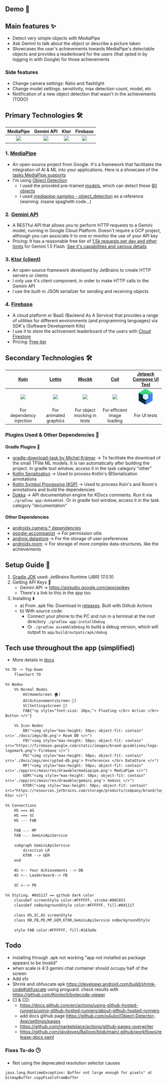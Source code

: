 ## Demo 🎥

## Main features ✨
- Detect very simple objects with MediaPipe
- Ask Gemini to talk about the object or describe a picture taken
- Showcases the user's achievements towards MediaPipe's detectable objects and provides a leaderboard for the users (that opted in by logging in with Google) for those achievements

### Side features
- Change camera settings: Ratio and flashlight
- Change model settings: sensitivity, max detection count, model, etc
- Notification of a new object detection that wasn't in the achievements (TODO)

## Primary Technologies 🛠️
| MediaPipe | Gemini API | Ktor | Firebase |
|:-:|:-:|:-:|:-:|
| <img width="50" src='https://ai.google.dev/edge/mediapipe/images/mediapipe_icon.svg'> | <img width="50" src='https://uxwing.com/wp-content/themes/uxwing/download/brands-and-social-media/google-gemini-icon.png'> | <img width="50" src='https://resources.jetbrains.com/storage/products/company/brand/logos/Ktor_icon.png'> | <img width="50" src='https://firebase.google.com/static/images/brand-guidelines/logo-logomark.png'> |

### 1. [MediaPipe](https://github.com/google/mediapipe)
- An open-source project from Google. It's a framework that facilitates the integration of AI & ML into your applications. Here is a showcase of the [tasks MediaPipe supports](https://mediapipe-studio.webapps.google.com/home)
- I'm using [Object Detection](https://ai.google.dev/edge/mediapipe/solutions/vision/object_detector/android)
    - I used the provided pre-trained [models](https://ai.google.dev/edge/mediapipe/solutions/vision/object_detector#models), which can detect these [80 objects](https://storage.googleapis.com/mediapipe-tasks/object_detector/labelmap.txt)
    - I used [mediapipe-samples - object_detection](https://github.com/google-ai-edge/mediapipe-samples/tree/main/examples/object_detection/android-jetpack-compose) as a reference (warning: insane spaghetti code...)

### 2. [Gemini API](https://aistudio.google.com/app/apikey)
- A RESTful API that allows you to perform HTTP requests to a Gemini model,
running in Google Cloud Platform. Doesn't require a GCP project, although you can associate it to
one or monitor the use of your API key
- Pricing: It has a reasonable free tier of [1.5k requests per day and other limits](https://ai.google.dev/gemini-api/docs/billing#about-billing) for Gemini 1.5 Flash. [See it's capabilities and various details](https://ai.google.dev/gemini-api/docs/models/gemini#gemini-1.5-flash)

### 3. [Ktor (client)](https://ktor.io/docs/client-create-new-application.html)
- An open-source framework developed by JetBrains to create HTTP servers or clients
- I only use it's client component, in order to make HTTP calls to the Gemini API
- I use the built-in JSON serializer for sending and receiving objects

### 4. [Firebase](https://firebase.google.com/docs/build)
- A cloud platform or BaaS (Backend As A Service) that provides a range of utilities for different environments (and programming languages) via SDK's (Software Development Kits)
- I use it to store the achivement leaderboard of the users with [Cloud Firestore](https://firebase.google.com/docs/database/rtdb-vs-firestore?hl=en&authuser=0)
- Pricing: [Free tier](https://firebase.google.com/pricing)

## Secondary Technologies 🛠️
| [Koin](https://insert-koin.io/docs/quickstart/android-annotations/) |       [Lottie](https://airbnb.io/lottie/#/android-compose)       |                            [Mockk](https://mockk.io/)                             |                      [Coil](https://coil-kt.github.io/coil/)                      |                             [Jetpack Compose UI Test](https://developer.android.com/develop/ui/compose/testing)                              | 
|:-------------------------------------------------------------------:|:----------------------------------------------------------------:|:---------------------------------------------------------------------------------:|:---------------------------------------------------------------------------------:|:--------------------------------------------------------------------------------------------------------------------------------------------:|
| <img width="50" src='https://insert-koin.io/img/koin_new_logo.png'> | <img width="50" src='https://airbnb.io/lottie/images/logo.webp'> | <img width="50" src='https://avatars.githubusercontent.com/u/34787540?s=200&v=4'> | <img width="50" src='https://avatars.githubusercontent.com/u/52722434?s=200&v=4'> | <img width="50" src='https://raw.githubusercontent.com/devicons/devicon/refs/heads/master/icons/jetpackcompose/jetpackcompose-original.svg'> |
|                      For dependency injection                       |                      For animated graphics                       |                            For object mocking in tests                            |                            For efficient image loading                            |                                                                 For UI tests                                                                 |

### Plugins Used & Other Dependencies 🔌
#### Gradle Plugins 🐘
- [gradle-download-task by Michel Krämer](https://github.com/michel-kraemer/gradle-download-task) -> To facilitate the download of the small TFlite ML models. It is ran automatically after building the project. In gradle tool window, access it in the task category "other"
- [Kotlin Serialization](https://kotlinlang.org/docs/serialization.html) -> Used to process Kotlin's @Serialization annotations
- [Kotlin Symbol Processing (KSP)](https://kotlinlang.org/docs/ksp-quickstart.html#add-a-processor) -> Used to process Koin's and Room's annotations and build the dependencies
- [Dokka](https://kotlinlang.org/docs/dokka-introduction.html) -> API documentation engine for KDocs comments. Run it via `./gradlew app:dokkaHtml`. Or in gradle tool window, access it in the task category "documentation"

#### Other Dependencies
- [androidx.camera.* dependencies](https://developer.android.com/jetpack/androidx/releases/camera)
- [google-accompanist](https://google.github.io/accompanist/) -> For permission utils
- [androix.datastore](https://developer.android.com/jetpack/androidx/releases/datastore) -> For the storage of user preferences
- [androidx.room](https://developer.android.com/jetpack/androidx/releases/room) -> For storage of more complex data-structures, like the achievements

## Setup Guide 🙌
1. [Gradle JDK](https://www.jetbrains.com/help/idea/gradle-jvm-selection.html#jvm_settings) used: JetBrains Runtime (JBR) 17.0.10
2. Getting API Keys 🔑
    - Gemini API -> https://aistudio.google.com/app/apikey
    - There's a link to this in the app too
3. Installing ⬇️
    - a) From .apk file: Download in [releases](https://github.com/p4ulor/Object-Detector-App/releases). Built with Github Actions
    - b) With source code: 
        - Connect your phone to the PC and run in a terminal at the root directory `./gradlew app:installDebug`
        - Or `./gradlew assembleDebug` to build a debug version, which will output to `app/build/outputs/apk/debug`

## Tech use throughout the app (simplified)
- More details in [docs](./docs)

```mermaid
%% TD -> Top-Down
    flowchart TD

%% Nodes
    %% Normal Nodes
        HS(HomeScreen 🏠)
        AS(AchievementsScreen 🏅)
        SC(SettingsScreen 🔧)
        FAB{"<p style="font-size: 10px;"> Floating </br> Action </br> Button </>"}

    %% Icon Nodes
        DB("<img style="max-height: 50px; object-fit: contain" src='./docs/imgs/db.png'> Room DB </>")
        FB("<img style="max-height: 50px; object-fit: contain" src="https://firebase.google.com/static/images/brand-guidelines/logo-logomark.png"> Firebase </>")
        PD("<img style="max-height: 50px; object-fit: contain" src='./docs/imgs/encrypted-db.png'> Preferences </br> DataStore </>")
        MP("<img style="max-height: 50px; object-fit: contain" src='./app/src/main/res/drawable/mediapipe.png'> MediaPipe </>")
        GEM("<img style="max-height: 50px; object-fit: contain" src='./app/src/main/res/drawable/gemini.png'> Gemini </>")
        KTOR("<img style="max-height: 50px; object-fit: contain" src="https://resources.jetbrains.com/storage/products/company/brand/logos/Ktor_icon.png"> Ktor </>")

%% Connections
    HS === AS
    HS === SC
    HS --- FAB 

    FAB -.- MP
    FAB -.- GeminiApiService

    subgraph GeminiApiService
        direction LR
        KTOR --> GEM
    end
    
    AS <-- Your Achievements --> DB
    AS <-- Leaderboard--> FB

    SC <--> PD

%% Styling. #0d1117 == github dark color
    classDef screenStyle color:#FFFFFF, stroke:#00C853
    classDef noBackgroundStyle color:#FFFFFF, fill:#0d1117

    class HS,SC,AS screenStyle
    class DB,FB,PD,MP,GEM,KTOR,GeminiApiService noBackgroundStyle

    style FAB color:#FFFFFF, fill:#163a9e 
```

## Todo 
- installing through .apk not working "app not installed as package appears to be invalid"
- when scale is 4:3 gemini chat container should occupy half of the screen
- Add sfx
- Shrink and obfuscate apk https://developer.android.com/build/shrink-code#obfuscate using proguard. check results with https://github.com/Konloch/bytecode-viewer
- CI & CD:
  - https://docs.github.com/en/actions/using-github-hosted-runners/using-github-hosted-runners/about-github-hosted-runners
  - add docs github page https://github.com/p4ulor/Object-Detector-App/settings/pages
  - https://github.com/marketplace/actions/github-pages-overwriter
  - https://github.com/skydoves/Balloon/blob/main/.github/workflows/release-docs.yaml
### Fixes To-do 🕒

- Not using the deprecated resolution selector causes
```
java.lang.RuntimeException: Buffer not large enough for pixels" at bitmapBuffer.copyPixelsFromBuffer
```
